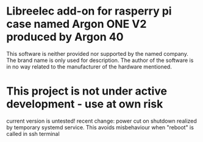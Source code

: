 # Libreelec add-on for rasperry pi case named Argon ONE V2 produced by Argon 40

This software is neither provided nor supported by the named company.
The brand name is only used for description.
The author of the software is in no way related to the manufacturer of the hardware mentioned.  

# This project is not under active development - use at own risk

current version is untested!
recent change: power cut on shutdown realized by temporary systemd service. This avoids misbehaviour when "reboot" is called in ssh terminal
